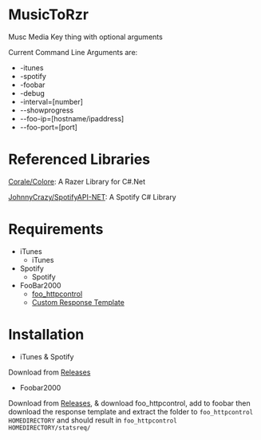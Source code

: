 # MusicToRzr
Musc Media Key thing with optional arguments

Current Command Line Arguments are:

* -itunes
* -spotify
* -foobar
* -debug
* -interval=[number]
* --showprogress
* --foo-ip=[hostname/ipaddress]
* --foo-port=[port]

# Referenced Libraries

[Corale/Colore](https://github.com/CoraleStudios/Colore): A Razer Library for C#.Net

[JohnnyCrazy/SpotifyAPI-NET](https://github.com/JohnnyCrazy/SpotifyAPI-NET/): A Spotify C# Library

# Requirements 

* iTunes
  * iTunes
* Spotify
  * Spotify
* FooBar2000
  * [foo_httpcontrol](https://hydrogenaud.io/index.php/topic,62218.0.html)
  * [Custom Response Template](https://systemexit.co.uk/statsreq.zip)

# Installation
* iTunes & Spotify

Download from [Releases](https://github.com/exsersewo/MusicToRzr/releases)

* Foobar2000

Download from [Releases](https://github.com/exsersewo/MusicToRzr/releases), & download foo_httpcontrol, add to foobar then download the response template and extract the folder to `foo_httpcontrol HOMEDIRECTORY` and should result in `foo_httpcontrol HOMEDIRECTORY/statsreq/`

